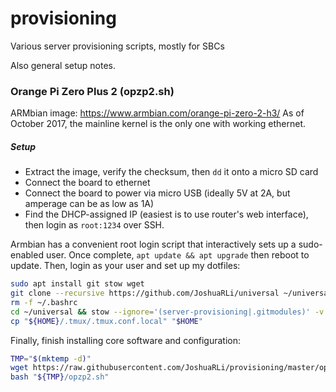 # provisioning
Various server provisioning scripts, mostly for SBCs

Also general setup notes.

### Orange Pi Zero Plus 2 (opzp2.sh)

ARMbian image: https://www.armbian.com/orange-pi-zero-2-h3/
As of October 2017, the mainline kernel is the only one with working ethernet.

##### Setup

* Extract the image, verify the checksum, then `dd` it onto a micro SD card
* Connect the board to ethernet
* Connect the board to power via micro USB (ideally 5V at 2A, but amperage can be as low as 1A)
* Find the DHCP-assigned IP (easiest is to use router's web interface), then login as `root:1234` over SSH.

Armbian has a convenient root login script that interactively sets up a sudo-enabled user. Once complete, `apt update && apt upgrade` then reboot to update. Then, login as your user and set up my dotfiles:

```bash
sudo apt install git stow wget
git clone --recursive https://github.com/JoshuaRLi/universal ~/universal
rm -f ~/.bashrc
cd ~/universal && stow --ignore='(server-provisioning|.gitmodules)' -v .
cp "${HOME}/.tmux/.tmux.conf.local" "$HOME"
```

Finally, finish installing core software and configuration:

```bash
TMP="$(mktemp -d)"
wget https://raw.githubusercontent.com/JoshuaRLi/provisioning/master/opzp2.sh "$TMP"
bash "${TMP}/opzp2.sh"
```

